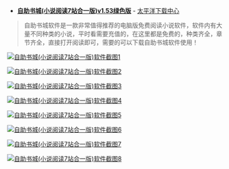 - [**自助书城(小说阅读7站合一版)v1.53绿色版**](https://github.com/taoste/Hello-World/tree/master/Tools/%E8%87%AA%E5%8A%A9%E4%B9%A6%E5%9F%8E(%E5%B0%8F%E8%AF%B4%E9%98%85%E8%AF%BB7%E7%AB%99%E5%90%88%E4%B8%80%E7%89%88)) - [太平洋下载中心](https://dl.pconline.com.cn/download/2313314.html)

>  自助书城软件是一款非常值得推荐的电脑版免费阅读小说软件，软件内有大量不同种类的小说，平时看需要充值的，在这里都是免费的，种类齐全，章节齐全，直接打开阅读即可，需要的可以下载自助书城软件使用！

>  <a href="https://dl.pconline.com.cn/download/2313314.html">
<img src="https://camo.githubusercontent.com/b51ed0c14916e63591665ff04aa7c5a4da4cbad6/68747470733a2f2f696d672e70636f6e6c696e652e636f6d2e636e2f696d616765732f75706c6f61642f7570632f74782f7063646c632f313831322f32362f6339352f3132353436363236365f313534353831313334313739325f6e6f77617465722e626d70"  alt="自助书城(小说阅读7站合一版)软件截图1" title="自助书城(小说阅读7站合一版)官方下载【https://www.downk.com/】-太平洋下载中心"></a>

>  <a href="https://dl.pconline.com.cn/download/2313314.html">
<img src="https://github.com/taoste/Hello-World/blob/master/Tools/%E8%87%AA%E5%8A%A9%E4%B9%A6%E5%9F%8E(%E5%B0%8F%E8%AF%B4%E9%98%85%E8%AF%BB7%E7%AB%99%E5%90%88%E4%B8%80%E7%89%88)/SearchByKuaiBu.png?raw=true"  alt="自助书城(小说阅读7站合一版)软件截图2" title="自助书城(小说阅读7站合一版)官方下载【https://www.downk.com/】-太平洋下载中心"></a>

>  <a href="https://dl.pconline.com.cn/download/2313314.html">
<img src="https://github.com/taoste/Hello-World/blob/master/Tools/%E8%87%AA%E5%8A%A9%E4%B9%A6%E5%9F%8E(%E5%B0%8F%E8%AF%B4%E9%98%85%E8%AF%BB7%E7%AB%99%E5%90%88%E4%B8%80%E7%89%88)/SearchByShuHuang.png?raw=true"  alt="自助书城(小说阅读7站合一版)软件截图3" title="自助书城(小说阅读7站合一版)官方下载【https://www.downk.com/】-太平洋下载中心"></a>

>  <a href="https://dl.pconline.com.cn/download/2313314.html">
<img src="https://github.com/taoste/Hello-World/blob/master/Tools/%E8%87%AA%E5%8A%A9%E4%B9%A6%E5%9F%8E(%E5%B0%8F%E8%AF%B4%E9%98%85%E8%AF%BB7%E7%AB%99%E5%90%88%E4%B8%80%E7%89%88)/SearchByXiaoMing.png?raw=true"  alt="自助书城(小说阅读7站合一版)软件截图4" title="自助书城(小说阅读7站合一版)官方下载【https://www.downk.com/】-太平洋下载中心"></a>

>  <a href="https://dl.pconline.com.cn/download/2313314.html">
<img src="https://github.com/taoste/Hello-World/blob/master/Tools/%E8%87%AA%E5%8A%A9%E4%B9%A6%E5%9F%8E(%E5%B0%8F%E8%AF%B4%E9%98%85%E8%AF%BB7%E7%AB%99%E5%90%88%E4%B8%80%E7%89%88)/自助书城_主题书单_21.1.png?raw=true"  alt="自助书城(小说阅读7站合一版)软件截图5" title="自助书城(小说阅读7站合一版)官方下载【https://www.downk.com/】-太平洋下载中心"></a>

>  <a href="https://dl.pconline.com.cn/download/2313314.html">
<img src="https://github.com/taoste/Hello-World/blob/master/Tools/%E8%87%AA%E5%8A%A9%E4%B9%A6%E5%9F%8E(%E5%B0%8F%E8%AF%B4%E9%98%85%E8%AF%BB7%E7%AB%99%E5%90%88%E4%B8%80%E7%89%88)/自助书城_主题书单_21.2.png?raw=true"  alt="自助书城(小说阅读7站合一版)软件截图6" title="自助书城(小说阅读7站合一版)官方下载【https://www.downk.com/】-太平洋下载中心"></a>

>  <a href="https://dl.pconline.com.cn/download/2313314.html">
<img src="https://github.com/taoste/Hello-World/blob/master/Tools/%E8%87%AA%E5%8A%A9%E4%B9%A6%E5%9F%8E(%E5%B0%8F%E8%AF%B4%E9%98%85%E8%AF%BB7%E7%AB%99%E5%90%88%E4%B8%80%E7%89%88)/自助书城_主题书单_21.3.png?raw=true"  alt="自助书城(小说阅读7站合一版)软件截图7" title="自助书城(小说阅读7站合一版)官方下载【https://www.downk.com/】-太平洋下载中心"></a>

>  <a href="https://dl.pconline.com.cn/download/2313314.html">
<img src="https://github.com/taoste/Hello-World/blob/master/Tools/%E8%87%AA%E5%8A%A9%E4%B9%A6%E5%9F%8E(%E5%B0%8F%E8%AF%B4%E9%98%85%E8%AF%BB7%E7%AB%99%E5%90%88%E4%B8%80%E7%89%88)/自助书城_主题书单_21.4.png?raw=true"  alt="自助书城(小说阅读7站合一版)软件截图8" title="自助书城(小说阅读7站合一版)官方下载【https://www.downk.com/】-太平洋下载中心"></a>
